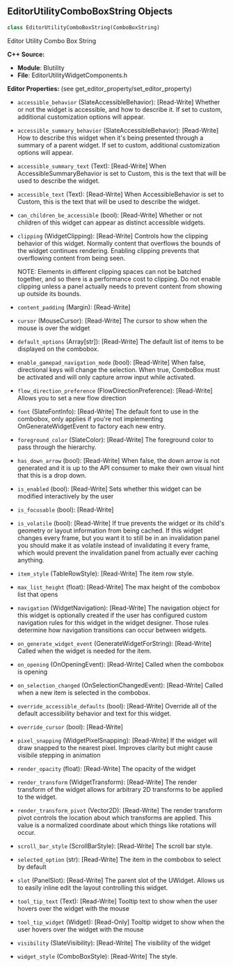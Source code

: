## EditorUtilityComboBoxString Objects

```python
class EditorUtilityComboBoxString(ComboBoxString)
```

Editor Utility Combo Box String

**C++ Source:**

- **Module**: Blutility
- **File**: EditorUtilityWidgetComponents.h

**Editor Properties:** (see get_editor_property/set_editor_property)

- ``accessible_behavior`` (SlateAccessibleBehavior):  [Read-Write] Whether or not the widget is accessible, and how to describe it. If set to custom, additional customization options will appear.
- ``accessible_summary_behavior`` (SlateAccessibleBehavior):  [Read-Write] How to describe this widget when it's being presented through a summary of a parent widget. If set to custom, additional customization options will appear.
- ``accessible_summary_text`` (Text):  [Read-Write] When AccessibleSummaryBehavior is set to Custom, this is the text that will be used to describe the widget.
- ``accessible_text`` (Text):  [Read-Write] When AccessibleBehavior is set to Custom, this is the text that will be used to describe the widget.
- ``can_children_be_accessible`` (bool):  [Read-Write] Whether or not children of this widget can appear as distinct accessible widgets.
- ``clipping`` (WidgetClipping):  [Read-Write] Controls how the clipping behavior of this widget.  Normally content that overflows the
  bounds of the widget continues rendering.  Enabling clipping prevents that overflowing content
  from being seen.

  NOTE: Elements in different clipping spaces can not be batched together, and so there is a
  performance cost to clipping.  Do not enable clipping unless a panel actually needs to prevent
  content from showing up outside its bounds.
- ``content_padding`` (Margin):  [Read-Write]
- ``cursor`` (MouseCursor):  [Read-Write] The cursor to show when the mouse is over the widget
- ``default_options`` (Array[str]):  [Read-Write] The default list of items to be displayed on the combobox.
- ``enable_gamepad_navigation_mode`` (bool):  [Read-Write] When false, directional keys will change the selection. When true, ComboBox
  must be activated and will only capture arrow input while activated.
- ``flow_direction_preference`` (FlowDirectionPreference):  [Read-Write] Allows you to set a new flow direction
- ``font`` (SlateFontInfo):  [Read-Write] The default font to use in the combobox, only applies if you're not implementing OnGenerateWidgetEvent
  to factory each new entry.
- ``foreground_color`` (SlateColor):  [Read-Write] The foreground color to pass through the hierarchy.
- ``has_down_arrow`` (bool):  [Read-Write] When false, the down arrow is not generated and it is up to the API consumer
  to make their own visual hint that this is a drop down.
- ``is_enabled`` (bool):  [Read-Write] Sets whether this widget can be modified interactively by the user
- ``is_focusable`` (bool):  [Read-Write]
- ``is_volatile`` (bool):  [Read-Write] If true prevents the widget or its child's geometry or layout information from being cached.  If this widget
  changes every frame, but you want it to still be in an invalidation panel you should make it as volatile
  instead of invalidating it every frame, which would prevent the invalidation panel from actually
  ever caching anything.
- ``item_style`` (TableRowStyle):  [Read-Write] The item row style.
- ``max_list_height`` (float):  [Read-Write] The max height of the combobox list that opens
- ``navigation`` (WidgetNavigation):  [Read-Write] The navigation object for this widget is optionally created if the user has configured custom
  navigation rules for this widget in the widget designer.  Those rules determine how navigation transitions
  can occur between widgets.
- ``on_generate_widget_event`` (GenerateWidgetForString):  [Read-Write] Called when the widget is needed for the item.
- ``on_opening`` (OnOpeningEvent):  [Read-Write] Called when the combobox is opening
- ``on_selection_changed`` (OnSelectionChangedEvent):  [Read-Write] Called when a new item is selected in the combobox.
- ``override_accessible_defaults`` (bool):  [Read-Write] Override all of the default accessibility behavior and text for this widget.
- ``override_cursor`` (bool):  [Read-Write]
- ``pixel_snapping`` (WidgetPixelSnapping):  [Read-Write] If the widget will draw snapped to the nearest pixel.  Improves clarity but might cause visibile stepping in animation
- ``render_opacity`` (float):  [Read-Write] The opacity of the widget
- ``render_transform`` (WidgetTransform):  [Read-Write] The render transform of the widget allows for arbitrary 2D transforms to be applied to the widget.
- ``render_transform_pivot`` (Vector2D):  [Read-Write] The render transform pivot controls the location about which transforms are applied.
  This value is a normalized coordinate about which things like rotations will occur.
- ``scroll_bar_style`` (ScrollBarStyle):  [Read-Write] The scroll bar style.
- ``selected_option`` (str):  [Read-Write] The item in the combobox to select by default
- ``slot`` (PanelSlot):  [Read-Write] The parent slot of the UWidget.  Allows us to easily inline edit the layout controlling this widget.
- ``tool_tip_text`` (Text):  [Read-Write] Tooltip text to show when the user hovers over the widget with the mouse
- ``tool_tip_widget`` (Widget):  [Read-Only] Tooltip widget to show when the user hovers over the widget with the mouse
- ``visibility`` (SlateVisibility):  [Read-Write] The visibility of the widget
- ``widget_style`` (ComboBoxStyle):  [Read-Write] The style.

<a id="unreal.EditorUtilityEditableText"></a>